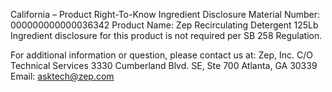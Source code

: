  
 
 
California – Product Right-To-Know Ingredient Disclosure 
Material Number: 000000000000036342 
Product Name: Zep Recirculating Detergent 125Lb 
Ingredient disclosure for this product is not required per SB 258 Regulation. 
 
For additional information or question, please contact us at: 
Zep, Inc. 
C/O Technical Services 
3330 Cumberland Blvd. SE, Ste 700 
Atlanta, GA 30339 
Email: asktech@zep.com 
 
 
 
 
